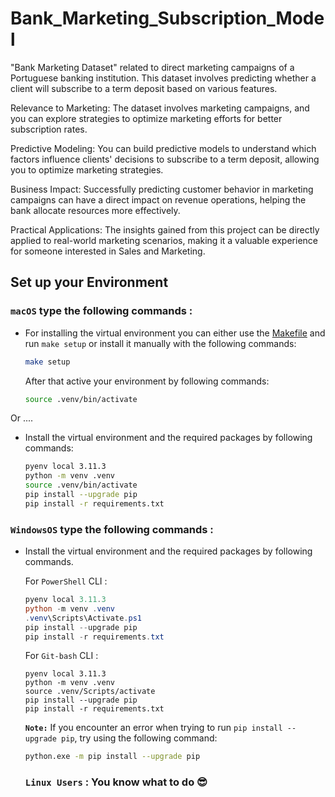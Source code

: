 # Bank_Marketing_Subscription_Model
"Bank Marketing Dataset" related to direct marketing campaigns of a Portuguese banking institution. This dataset involves predicting whether a client will subscribe to a term deposit based on various features.

Relevance to Marketing: The dataset involves marketing campaigns, and you can explore strategies to optimize marketing efforts for better subscription rates.

Predictive Modeling: You can build predictive models to understand which factors influence clients' decisions to subscribe to a term deposit, allowing you to optimize marketing strategies.

Business Impact: Successfully predicting customer behavior in marketing campaigns can have a direct impact on revenue operations, helping the bank allocate resources more effectively.

Practical Applications: The insights gained from this project can be directly applied to real-world marketing scenarios, making it a valuable experience for someone interested in Sales and Marketing.


## Set up your Environment


### **`macOS`** type the following commands : 

- For installing the virtual environment you can either use the [Makefile](Makefile) and run `make setup` or install it manually with the following commands:

     ```BASH
    make setup
    ```
    After that active your environment by following commands:
    ```BASH
    source .venv/bin/activate
    ```
Or ....
- Install the virtual environment and the required packages by following commands:

    ```BASH
    pyenv local 3.11.3
    python -m venv .venv
    source .venv/bin/activate
    pip install --upgrade pip
    pip install -r requirements.txt
    ```
    
### **`WindowsOS`** type the following commands :

- Install the virtual environment and the required packages by following commands.

   For `PowerShell` CLI :

    ```PowerShell
    pyenv local 3.11.3
    python -m venv .venv
    .venv\Scripts\Activate.ps1
    pip install --upgrade pip
    pip install -r requirements.txt
    ```

    For `Git-bash` CLI :
    ```
    pyenv local 3.11.3
    python -m venv .venv
    source .venv/Scripts/activate
    pip install --upgrade pip
    pip install -r requirements.txt
    ```

    **`Note:`**
    If you encounter an error when trying to run `pip install --upgrade pip`, try using the following command:
    ```Bash
    python.exe -m pip install --upgrade pip
    ```

    ### **`Linux Users`**  : You know what to do :sunglasses:

